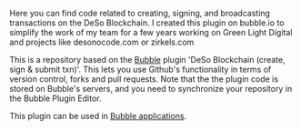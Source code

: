 Here you can find code related to creating, signing, and broadcasting transactions on the DeSo Blockchain. I created this plugin on bubble.io to simplify the work of my team for a few years working on Green Light Digital and projects like desonocode.com or zirkels.com

This is a repository based on the [Bubble](https://bubble.io) plugin 'DeSo Blockchain (create, sign & submit txn)'. This lets you use Github's functionality in terms of version control, forks and pull requests. Note that the the plugin code is stored on Bubble's servers, and you need to synchronize your repository in the Bubble Plugin Editor. 

 This plugin can be used in [Bubble applications](https://bubble.io).
